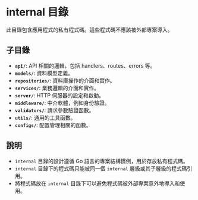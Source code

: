 # internal 目錄

此目錄包含應用程式的私有程式碼。這些程式碼不應該被外部專案導入。

## 子目錄

*   **`api/`**: API 相關的邏輯，包括 handlers、routes、errors 等。
*   **`models/`**: 資料模型定義。
*   **`repositories/`**: 資料庫操作的介面和實作。
*   **`services/`**: 業務邏輯的介面和實作。
*   **`server/`**:  HTTP 伺服器的設定和啟動。
*   **`middleware/`**: 中介軟體，例如身份驗證。
*   **`validators/`**: 請求參數驗證函數。
*   **`utils/`**: 通用的工具函數。
*   **`configs/`**: 配置管理相關的函數。

## 說明

*   `internal` 目錄的設計遵循 Go 語言的專案結構慣例，用於存放私有程式碼。
*   `internal` 目錄下的程式碼只能被同一個 `internal` 層級或其子層級的程式碼引用。
*   將程式碼放在 `internal` 目錄下可以避免程式碼被外部專案意外地導入和使用。
